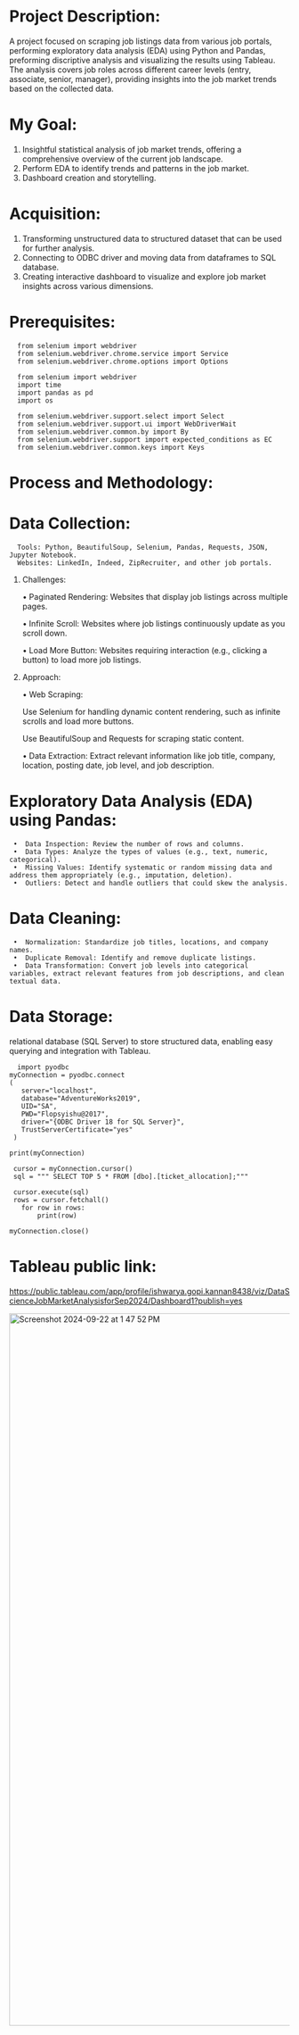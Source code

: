 # Project Description:
A project focused on scraping job listings data from various job portals, performing exploratory data analysis (EDA) using Python and Pandas, preforming discriptive analysis and visualizing the results using Tableau. The analysis covers job roles across different career levels (entry, associate, senior, manager), providing insights into the job market trends based on the collected data.

# My Goal:
  1. Insightful statistical analysis of job market trends, offering a comprehensive overview of the current job landscape.
  2. Perform EDA to identify trends and patterns in the job market.
  3. Dashboard creation and storytelling.

# Acquisition:
  1. Transforming unstructured data to structured dataset that can be used for further analysis.
  2. Connecting to ODBC driver and moving data from dataframes to SQL database.
  3. Creating interactive dashboard to visualize and explore job market insights across various dimensions.
 

# Prerequisites:
 
      from selenium import webdriver
      from selenium.webdriver.chrome.service import Service
      from selenium.webdriver.chrome.options import Options

      from selenium import webdriver
      import time
      import pandas as pd
      import os

      from selenium.webdriver.support.select import Select
      from selenium.webdriver.support.ui import WebDriverWait
      from selenium.webdriver.common.by import By
      from selenium.webdriver.support import expected_conditions as EC
      from selenium.webdriver.common.keys import Keys

# Process and Methodology:

# Data Collection:
      Tools: Python, BeautifulSoup, Selenium, Pandas, Requests, JSON, Jupyter Notebook.
      Websites: LinkedIn, Indeed, ZipRecruiter, and other job portals.

 1. Challenges:
    
     •	 Paginated Rendering: Websites that display job listings across multiple pages.
    
     •	 Infinite Scroll: Websites where job listings continuously update as you scroll down.
    
     •	 Load More Button: Websites requiring interaction (e.g., clicking a button) to load more job listings.
     
 3. Approach:
    
     •	 Web Scraping:
    
    Use Selenium for handling dynamic content rendering, such as infinite scrolls and load more buttons.
    
    Use BeautifulSoup and Requests for scraping static content.
    
     •	 Data Extraction: Extract relevant information like job title, company, location, posting date, job level, and job description.

# Exploratory Data Analysis (EDA) using Pandas:
     •	Data Inspection: Review the number of rows and columns.
     •	Data Types: Analyze the types of values (e.g., text, numeric, categorical).
     •	Missing Values: Identify systematic or random missing data and address them appropriately (e.g., imputation, deletion).
     •	Outliers: Detect and handle outliers that could skew the analysis.
   
# Data Cleaning:
     •	Normalization: Standardize job titles, locations, and company names.
     •	Duplicate Removal: Identify and remove duplicate listings.
     •	Data Transformation: Convert job levels into categorical variables, extract relevant features from job descriptions, and clean textual data.

# Data Storage:
  relational database (SQL Server) to store structured data, enabling easy querying and integration with Tableau.
     
      import pyodbc
    myConnection = pyodbc.connect
    (
       server="localhost",
       database="AdventureWorks2019",
       UID="SA",
       PWD="Flopsyishu@2017",
       driver="{ODBC Driver 18 for SQL Server}",
       TrustServerCertificate="yes"
     )

    print(myConnection)

     cursor = myConnection.cursor()
     sql = """ SELECT TOP 5 * FROM [dbo].[ticket_allocation];"""

     cursor.execute(sql)
     rows = cursor.fetchall()
       for row in rows:
           print(row)
    
    myConnection.close()

# Tableau public link:
https://public.tableau.com/app/profile/ishwarya.gopi.kannan8438/viz/DataScienceJobMarketAnalysisforSep2024/Dashboard1?publish=yes

<img width="1277" alt="Screenshot 2024-09-22 at 1 47 52 PM" src="https://github.com/user-attachments/assets/42215011-a707-4c77-a3f3-72fb85c21657">



